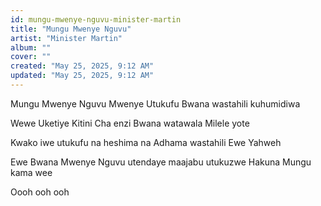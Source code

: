 ```yaml
---
id: mungu-mwenye-nguvu-minister-martin
title: "Mungu Mwenye Nguvu"
artist: "Minister Martin"
album: ""
cover: ""
created: "May 25, 2025, 9:12 AM"
updated: "May 25, 2025, 9:12 AM"
---
```


Mungu Mwenye Nguvu
Mwenye Utukufu
Bwana wastahili kuhumidiwa

Wewe Uketiye Kitini Cha enzi 
Bwana watawala Milele yote

Kwako iwe utukufu na heshima na Adhama wastahili 
Ewe Yahweh

Ewe Bwana Mwenye Nguvu utendaye maajabu utukuzwe
Hakuna Mungu kama wee

Oooh ooh ooh